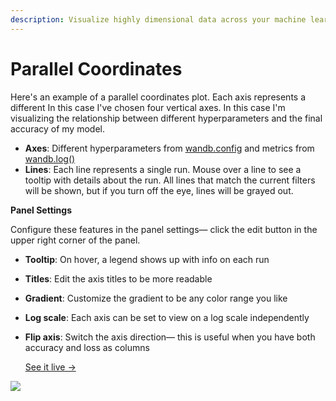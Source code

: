 ```yaml
---
description: Visualize highly dimensional data across your machine learning experiments
---
```


# Parallel Coordinates

Here's an example of a parallel coordinates plot. Each axis represents a different In this case I've chosen four vertical axes. In this case I'm visualizing the relationship between different hyperparameters and the final accuracy of my model.

* **Axes**: Different hyperparameters from [wandb.config](../../../../guides/track/config.md) and metrics from [wandb.log\(\)](../../../../guides/track/log.md)
* **Lines**: Each line represents a single run. Mouse over a line to see a tooltip with details about the run. All lines that match the current filters will be shown, but if you turn off the eye, lines will be grayed out.

**Panel Settings**

Configure these features in the panel settings— click the edit button in the upper right corner of the panel.

* **Tooltip**: On hover, a legend shows up with info on each run
* **Titles**: Edit the axis titles to be more readable
* **Gradient**: Customize the gradient to be any color range you like
* **Log scale**: Each axis can be set to view on a log scale independently
* **Flip axis**: Switch the axis direction— this is useful when you have both accuracy and loss as columns

  [See it live →](https://app.wandb.ai/example-team/sweep-demo/reports/Zoom-in-on-Parallel-Coordinates-Charts--Vmlldzo5MTQ4Nw)

![](../../../../.gitbook/assets/2020-04-27-16.11.43.gif)

